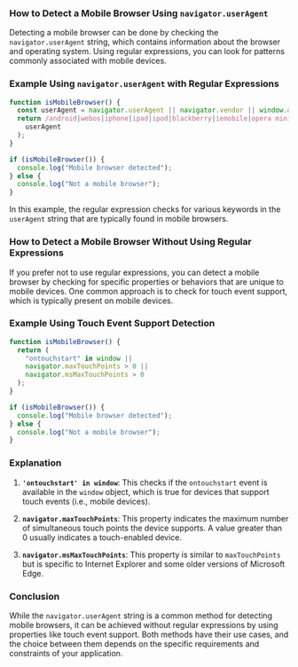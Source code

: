 ### How to Detect a Mobile Browser Using `navigator.userAgent`

Detecting a mobile browser can be done by checking the `navigator.userAgent` string, which contains information about the browser and operating system. Using regular expressions, you can look for patterns commonly associated with mobile devices.

### Example Using `navigator.userAgent` with Regular Expressions

```javascript
function isMobileBrowser() {
  const userAgent = navigator.userAgent || navigator.vendor || window.opera;
  return /android|webos|iphone|ipad|ipod|blackberry|iemobile|opera mini/i.test(
    userAgent
  );
}

if (isMobileBrowser()) {
  console.log("Mobile browser detected");
} else {
  console.log("Not a mobile browser");
}
```

In this example, the regular expression checks for various keywords in the `userAgent` string that are typically found in mobile browsers.

### How to Detect a Mobile Browser Without Using Regular Expressions

If you prefer not to use regular expressions, you can detect a mobile browser by checking for specific properties or behaviors that are unique to mobile devices. One common approach is to check for touch event support, which is typically present on mobile devices.

### Example Using Touch Event Support Detection

```javascript
function isMobileBrowser() {
  return (
    "ontouchstart" in window ||
    navigator.maxTouchPoints > 0 ||
    navigator.msMaxTouchPoints > 0
  );
}

if (isMobileBrowser()) {
  console.log("Mobile browser detected");
} else {
  console.log("Not a mobile browser");
}
```

### Explanation

1. **`'ontouchstart' in window`**: This checks if the `ontouchstart` event is available in the `window` object, which is true for devices that support touch events (i.e., mobile devices).

2. **`navigator.maxTouchPoints`**: This property indicates the maximum number of simultaneous touch points the device supports. A value greater than 0 usually indicates a touch-enabled device.

3. **`navigator.msMaxTouchPoints`**: This property is similar to `maxTouchPoints` but is specific to Internet Explorer and some older versions of Microsoft Edge.

### Conclusion

While the `navigator.userAgent` string is a common method for detecting mobile browsers, it can be achieved without regular expressions by using properties like touch event support. Both methods have their use cases, and the choice between them depends on the specific requirements and constraints of your application.
